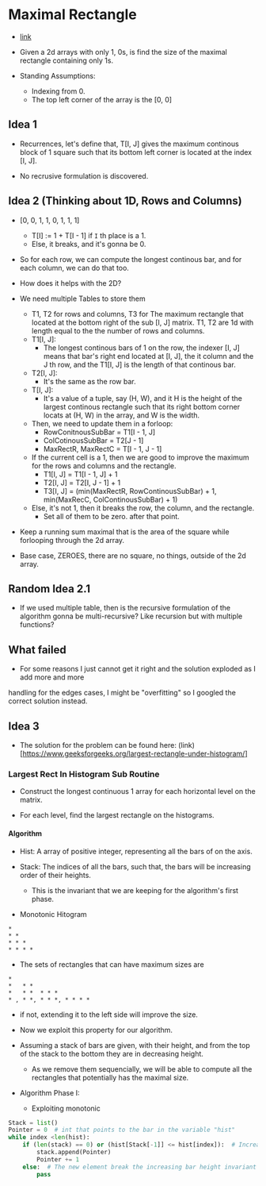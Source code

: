# Maximal Rectangle

* [link](https://leetcode.com/problems/maximal-rectangle/)

* Given a 2d arrays with only 1, 0s, is find the size of the maximal rectangle containing only
1s.

* Standing Assumptions:
  * Indexing from 0.
  * The top left corner of the array is the [0, 0]

## Idea 1

* Recurrences, let's define that, T[I, J] gives the maximum continous block of 1 square such that its bottom
left corner is located at the index [I, J].

* No recrusive formulation is discovered.

## Idea 2 (Thinking about 1D, Rows and Columns)

* [0, 0, 1, 1, 0, 1, 1, 1]
  * T[I] := 1 + T[I - 1] if `I` th place is a 1.
  * Else, it breaks, and it's gonna be 0.

* So for each row, we can compute the longest continous bar, and for each column, we can do that too.

* How does it helps with the 2D?

* We need multiple Tables to store them
  * T1, T2 for rows and columns, T3 for The maximum rectangle that located at the bottom right of the sub [I, J] matrix.
  T1, T2 are 1d with length equal to the the number of rows and columns.
  * T1[I, J]:
    * The longest continous bars of 1 on the row, the indexer [I, J] means that bar's right end located at [I, J], the
    it column and the J th row, and the T1[I, J] is the length of that continous bar.
  * T2[I, J]:
    * It's the same as the row bar.
  * T[I, J]:
    * It's a value of a tuple, say (H, W), and it H is the height of the largest continous rectangle such that its
    right bottom corner locats at (H, W) in the array, and W is the width.
  * Then, we need to update them in a forloop:
    * RowConitnousSubBar = T1[I - 1, J]
    * ColCotinousSubBar = T2[J - 1]
    * MaxRectR, MaxRectC = T[I - 1, J - 1]
  * If the current cell is a 1, then we are good to improve the maximum for the rows and columns and the rectangle.
    * T1[I, J] = T1[I - 1, J] + 1
    * T2[I, J] = T2[I, J - 1] + 1
    * T3[I, J] = (min(MaxRectR, RowContinousSubBar) + 1, min(MaxRecC, ColContinousSubBar) + 1)
  * Else, it's not 1, then it breaks the row, the column, and the rectangle.
    * Set all of them to be zero. after that point.

* Keep a running sum maximal that is the area of the square while forlooping through the 2d array.

* Base case, ZEROES, there are no square, no things, outside of the 2d array.

## Random Idea 2.1

* If we used multiple table, then is the recursive formulation of the algorithm gonna be multi-recursive? Like
recursion but with multiple functions?

## What failed

* For some reasons I just cannot get it right and the solution exploded as I add more and more

handling for the edges cases, I might be "overfitting" so I googled the correct solution instead.

## Idea 3

* The solution for the problem can be found here: (link)[https://www.geeksforgeeks.org/largest-rectangle-under-histogram/]

### Largest Rect In Histogram Sub Routine

* Construct the longest continuous 1 array for each horizontal level on the matrix.

* For each level, find the largest rectangle on the histograms.

#### Algorithm

* Hist: A array of positive integer, representing all the bars of on the axis.

* Stack: The indices of all the bars, such that, the bars will be increasing order of their heights.
  * This is the invariant that we are keeping for the algorithm's first phase.

* Monotonic Hitogram

```
*
* *
* * *
* * * *
```

* The sets of rectangles that can have maximum sizes are

```
*
*   * *
*   * *  * * *
* , * *, * * *, * * * *
```

* if not, extending it to the left side will improve the size.

* Now we exploit this property for our algorithm.

* Assuming a stack of bars are given, with their height, and from the top of the stack to the bottom
they are in decreasing height.
  * As we remove them sequencially, we will be able to compute all the rectangles that potentially
  has the maximal size.


* Algorithm Phase I:

  * Exploiting monotonic

```python
Stack = list()
Pointer = 0  # int that points to the bar in the variable "hist"
while index <len(hist):
    if (len(stack) == 0) or (hist[Stack[-1]] <= hist[index]):  # Increasng bar height.
        stack.append(Pointer)
        Pointer += 1
    else:  # The new element break the increasing bar height invariant in the stack.
        pass
```
